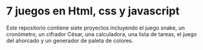 # 7 juegos en Html, css y javascript
Este repositorio contiene siete proyectos incluyendo el juego snake, un cronómetro, un cifrador César, una calculadora, 
una lista de tareas, el juego del ahorcado y un generador de paleta de colores.
